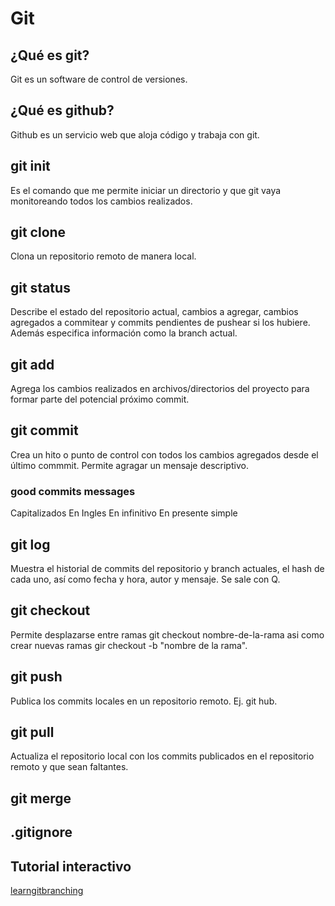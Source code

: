 # Git

## ¿Qué es git?
Git es un software de control de versiones.

## ¿Qué es github?
Github es un servicio web que aloja código y trabaja con git.

## git init
Es el comando que me permite iniciar un directorio y que git vaya monitoreando todos los cambios realizados.

## git clone
Clona un repositorio remoto de manera local.

## git status
Describe el estado del repositorio actual, cambios a agregar, cambios agregados a commitear y commits pendientes de pushear si los hubiere. Además especifica información como la branch actual.

## git add
Agrega los cambios realizados en archivos/directorios del proyecto para formar parte del potencial próximo commit. 

## git commit
Crea un hito o punto de control con todos los cambios agregados desde el último commmit. Permite agragar un mensaje descriptivo.

### good commits messages
Capitalizados
En Ingles
En infinitivo
En presente simple 

## git log
Muestra el historial de commits del repositorio y branch actuales, el hash de cada uno, así como fecha y hora, autor y mensaje. Se sale con Q.

## git checkout
Permite desplazarse entre ramas git checkout nombre-de-la-rama asi como crear nuevas ramas gir checkout -b "nombre de la rama".

## git push
Publica los commits locales en un repositorio remoto. Ej. git hub.

## git pull
Actualiza el repositorio local con los commits publicados en el repositorio remoto y que sean faltantes.

## git merge

## .gitignore

## Tutorial interactivo

[learngitbranching](https://learngitbranching.js.org/)
